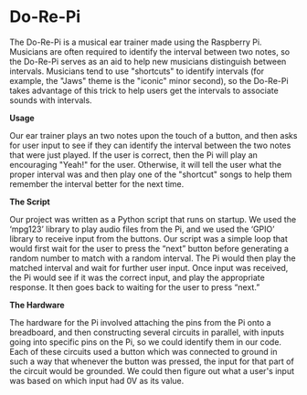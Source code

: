 # Do-Re-Pi

The Do-Re-Pi is a musical ear trainer made using the Raspberry Pi. Musicians are often required to identify the interval between two notes, so the Do-Re-Pi serves as an aid to help new musicians distinguish between intervals. Musicians tend to use "shortcuts" to identify intervals (for example, the "Jaws" theme is the "iconic" minor second), so the Do-Re-Pi takes advantage of this trick to help users get the intervals to associate sounds with intervals.

__Usage__

Our ear trainer plays an two notes upon the touch of a button, and then asks for user input to see if they can identify the interval between the two notes that were just played. If the user is correct, then the Pi will play an encouraging "Yeah!" for the user. Otherwise, it will tell the user what the proper interval was and then play one of the "shortcut" songs to help them remember the interval better for the next time.

__The Script__

Our project was written as a Python script that runs on startup. We used the ‘mpg123’ library to play audio files from the Pi, and we used the ‘GPIO’ library to receive input from the buttons. Our script was a simple loop that would first wait for the user to press the “next” button before generating a random number to match with a random interval. The Pi would then play the matched interval and wait for further user input. Once input was received, the Pi would see if it was the correct input, and play the appropriate response. It then goes back to waiting for the user to press “next.” 

__The Hardware__

The hardware for the Pi involved attaching the pins from the Pi onto a breadboard, and then constructing several circuits in parallel, with inputs going into specific pins on the Pi, so we could identify them in our code. Each of these circuits used a button which was connected to ground in such a way that whenever the button was pressed, the input for that part of the circuit would be grounded. We could then figure out what a user's input was based on which input had 0V as its value.

 
